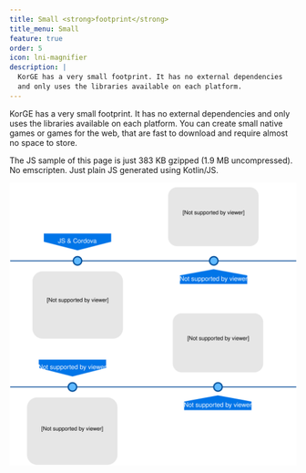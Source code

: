 ```yaml
---
title: Small <strong>footprint</strong>
title_menu: Small
feature: true
order: 5
icon: lni-magnifier
description: |
  KorGE has a very small footprint. It has no external dependencies
  and only uses the libraries available on each platform. 
---
```


KorGE has a very small footprint. It has no external dependencies and only uses the libraries
available on each platform. You can create small native games or games for the web,
that are fast to download and require almost no space to store.

The JS sample of this page is just 383 KB gzipped (1.9 MB uncompressed).
No emscripten. Just plain JS generated using Kotlin/JS.

![](/assets/images/features/small.svg)
